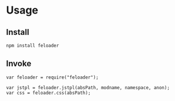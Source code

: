 # Usage
## Install
```
npm install feloader
```

## Invoke
```
var feloader = require("feloader");

var jstpl = feloader.jstpl(absPath, modname, namespace, anon);
var css = feloader.css(absPath);
```